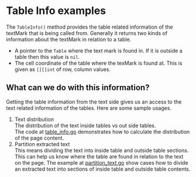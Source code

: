 # Table Info examples

The `TableInfo()` method provides the table related information of the textMark that is being called from.
Generally it returns two kinds of information about the textMark in relation to a table.
* A pointer to the `Table` where the text mark is found in. If it is outside a table then this value is `nil`.
* The cell coordinate of the table where the texMark is found at. 
This is given as `[][]int` of row, column values.

## What can we do with this information?
Getting the table information from the text side gives us an access to the text related information of the tables. Here are some sample usages.
1. Text distribution </br>
The distribution of the text inside tables vs out side tables. </br>
The code at [table_info.go](./table_info.go) demonstrates how to calculate the distribution of the page content.
2. Partition extracted text </br>
This means dividing the text into inside table and outside table sections. This can help us know where the table are found in relation to the text on the page. 
The example at  [partition_text.go](./partition_text.go) show cases how to divide an extracted text into sections of inside table and outside table contents. 